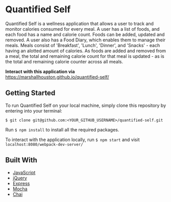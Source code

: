 # Quantified Self

Quantified Self is a wellness application that allows a user to track and monitor calories consumed for every meal. A user has a list of foods, and each food has a name and calorie count. Foods can be added, updated and removed. A user also has a Food Diary, which enables them to manage their meals. Meals consist of 'Breakfast', 'Lunch', 'Dinner', and 'Snacks' - each having an alotted amount of calories. As foods are added and removed from a meal, the total and remaining calorie count for that meal is updated - as is the total and remaining calorie counter across all meals.

**Interact with this application via** https://marshallhouston.github.io/quantified-self/

## Getting Started

To run Quantified Self on your local machine, simply clone this repository by entering into your terminal:

`$ git clone git@github.com:<YOUR_GITHUB_USERNAME>/quantified-self.git`

Run `$ npm install` to install all the required packages.

To interact with the application locally, run `$ npm start` and visit `localhost:8080/webpack-dev-server/`

## Built With

* [JavaScript](https://www.javascript.com/)
* [jQuery](https://jquery.com/)
* [Express](https://expressjs.com/)
* [Mocha](https://mochajs.org/)
* [Chai](https://chaijs.com/)
